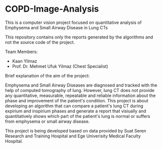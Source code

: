 # COPD-Image-Analysis
This is a computer vision project focused on quantitative analysis of Emphysema and Small Airway Disease in Lung CTs

This repository contains only the reports generated by the algorithms and not the source code of the project.

Team Members: 
  - Kaan Yilmaz
  - Prof. Dr. Mehmet Ufuk Yilmaz (Chest Specialist)
  
  
Brief explanation of the aim of the project:

  Emphysema and Small Airway Diseases are diagnosed and tracked with the help of computed tomography of lung. However, lung CT does not 
provide any quantitative, measurable, repeatable and reliable information about the phase and improvement of the patient's condition. 
This project is about developing an algorithm that can compare a patient's lung CT during expirium and inspirium phases and generate
a report that visiually and quantitatively shows which part of the patient's lung is normal or suffers from emphysema or small airway
disease. 

This project is being developed based on data provided by Suat Seren Research and Training Hospital and Ege Univerisity Medical Faculty 
Hospital.
  
